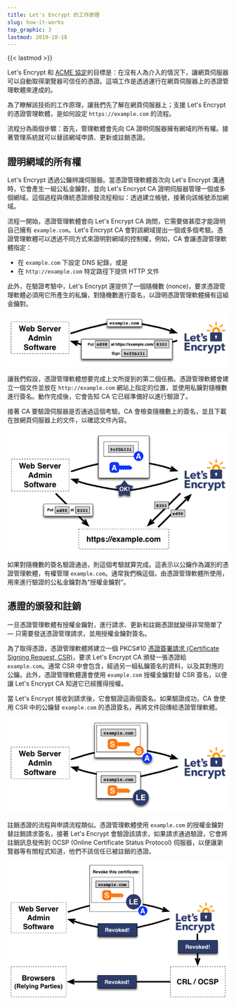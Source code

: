 ```yaml
---
title: Let's Encrypt 的工作原理
slug: how-it-works
top_graphic: 3
lastmod: 2019-10-18
---
```


{{< lastmod >}}

Let's Encrypt 和 [ACME 協定](https://ietf-wg-acme.github.io/acme/)的目標是：在沒有人為介入的情況下，讓網頁伺服器可以自動取得瀏覽器可信任的憑證。這項工作是透過運行在網頁伺服器上的憑證管理軟體來達成的。

為了瞭解該技術的工作原理，讓我們先了解在網頁伺服器上；支援 Let's Encrypt 的憑證管理軟體，是如何設定 `https://example.com` 的流程。

流程分為兩個步驟：首先，管理軟體會先向 CA 證明伺服器擁有網域的所有權。接著管理系統就可以替該網域申請、更新或註銷憑證。

## 證明網域的所有權

Let's Encrypt 透過公鑰辨識伺服器。當憑證管理軟體首次向 Let's Encrypt 溝通時，它會產生一組公私金鑰對，並向 Let's Encrypt CA 證明伺服器管理一個或多個網域。這個過程與傳統憑證頒發流程相似：透過建立帳號，接著向該帳號添加網域。

流程一開始，憑證管理軟體會向 Let's Encrypt CA 詢問，它需要做甚麼才能證明自己擁有 `example.com`。Let's Encrypt CA 會對該網域提出一個或多個考驗。憑證管理軟體可以透過不同方式來證明對網域的控制權，例如，CA 會讓憑證管理軟體指定：

* 在 `example.com` 下設定 DNS 紀錄，或是
* 在 `http://example.com` 特定路徑下提供 HTTP 文件

此外，在驗證考驗中，Let's Encrypt 還提供了一個隨機數 (nonce)，要求憑證管理軟體必須用它所產生的私鑰，對隨機數進行簽名，以證明憑證管理軟體擁有這組金鑰對。

<div class="howitworks-figure">
<img alt="Requesting challenges to validate example.com"
     src="/images/howitworks_challenge.png"/>
</div>

讓我們假設，憑證管理軟體想要完成上文所提到的第二個任務。憑證管理軟體會建立一個文件並放在 `http://example.com` 網站上指定的位置，並使用私鑰對隨機數進行簽名。動作完成後，它會告知 CA 它已經準備好以進行驗證了。

接著 CA 要驗證伺服器是否通過這個考驗。CA 會檢查隨機數上的簽名，並且下載在放網頁伺服器上的文件，以確認文件內容。

<div class="howitworks-figure">
<img alt="替 example.com 請求授權所需要的工作"
     src="/images/howitworks_authorization.png"/>
</div>

如果對隨機數的簽名驗證通過，則這個考驗就算完成。這表示以公鑰作為識別的憑證管理軟體，有權管理 `example.com`。通常我們稱這個，由憑證管理軟體所使用，用來進行驗證的公私金鑰對為“授權金鑰對”。


## 憑證的頒發和註銷

一旦憑證管理軟體有授權金鑰對，進行請求、更新和註銷憑證就變得非常簡單了 — 只需要發送憑證管理請求，並用授權金鑰對簽名。

為了取得憑證，憑證管理軟體將建立一個 PKCS#10 [憑證簽署請求 (Certificate Signing Request, CSR)](https://tools.ietf.org/html/rfc2986)，要求 Let's Encrypt CA 頒發一張憑證給 `example.com`。通常 CSR 中會包含，經過另一組私鑰簽名的資料，以及其對應的公鑰。此外，憑證管理軟體還會使用 `example.com` 授權金鑰對替 CSR 簽名，以便讓 Let's Encrypt CA 知道它已經獲得授權。

當 Let's Encrypt 接收到請求後，它會驗證這兩個簽名。如果驗證成功，CA 會使用 CSR 中的公鑰替 `example.com` 的憑證簽名，再將文件回傳給憑證管理軟體。

<div class="howitworks-figure">
<img alt="替 example.com 申請憑證"
     src="/images/howitworks_certificate.png"/>
</div>

註銷憑證的流程與申請流程類似。憑證管理軟體使用 `example.com` 的授權金鑰對替註銷請求簽名，接著 Let's Encrypt 會驗證該請求，如果請求通過驗證，它會將註銷訊息發佈到 OCSP (Online Certificate Status Protocol) 伺服器，以便讓瀏覽器等有關程式知道，他們不該信任已被註銷的憑證。

<div class="howitworks-figure">
<img alt="註銷 example.com 憑證的流程"
     src="/images/howitworks_revocation.png"/>
</div>

